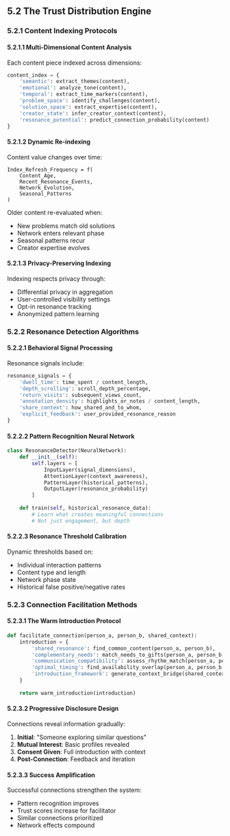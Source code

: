 ## 5.2 The Trust Distribution Engine

### 5.2.1 Content Indexing Protocols

#### 5.2.1.1 Multi-Dimensional Content Analysis

Each content piece indexed across dimensions:

```python
content_index = {
    'semantic': extract_themes(content),
    'emotional': analyze_tone(content),
    'temporal': extract_time_markers(content),
    'problem_space': identify_challenges(content),
    'solution_space': extract_expertise(content),
    'creator_state': infer_creator_context(content),
    'resonance_potential': predict_connection_probability(content)
}
```

#### 5.2.1.2 Dynamic Re-indexing

Content value changes over time:

```
Index_Refresh_Frequency = f(
    Content_Age,
    Recent_Resonance_Events,
    Network_Evolution,
    Seasonal_Patterns
)
```

Older content re-evaluated when:
- New problems match old solutions
- Network enters relevant phase
- Seasonal patterns recur
- Creator expertise evolves

#### 5.2.1.3 Privacy-Preserving Indexing

Indexing respects privacy through:
- Differential privacy in aggregation
- User-controlled visibility settings
- Opt-in resonance tracking
- Anonymized pattern learning

### 5.2.2 Resonance Detection Algorithms

#### 5.2.2.1 Behavioral Signal Processing

Resonance signals include:

```python
resonance_signals = {
    'dwell_time': time_spent / content_length,
    'depth_scrolling': scroll_depth_percentage,
    'return_visits': subsequent_views_count,
    'annotation_density': highlights_or_notes / content_length,
    'share_context': how_shared_and_to_whom,
    'explicit_feedback': user_provided_resonance_reason
}
```

#### 5.2.2.2 Pattern Recognition Neural Network

```python
class ResonanceDetector(NeuralNetwork):
    def __init__(self):
        self.layers = [
            InputLayer(signal_dimensions),
            AttentionLayer(context_awareness),
            PatternLayer(historical_patterns),
            OutputLayer(resonance_probability)
        ]
    
    def train(self, historical_resonance_data):
        # Learn what creates meaningful connections
        # Not just engagement, but depth
```

#### 5.2.2.3 Resonance Threshold Calibration

Dynamic thresholds based on:
- Individual interaction patterns
- Content type and length
- Network phase state
- Historical false positive/negative rates

### 5.2.3 Connection Facilitation Methods

#### 5.2.3.1 The Warm Introduction Protocol

```python
def facilitate_connection(person_a, person_b, shared_context):
    introduction = {
        'shared_resonance': find_common_content(person_a, person_b),
        'complementary_needs': match_needs_to_gifts(person_a, person_b),
        'communication_compatibility': assess_rhythm_match(person_a, person_b),
        'optimal_timing': find_availability_overlap(person_a, person_b),
        'introduction_framework': generate_context_bridge(shared_context)
    }
    
    return warm_introduction(introduction)
```

#### 5.2.3.2 Progressive Disclosure Design

Connections reveal information gradually:

1. **Initial**: "Someone exploring similar questions"
2. **Mutual Interest**: Basic profiles revealed
3. **Consent Given**: Full introduction with context
4. **Post-Connection**: Feedback and iteration

#### 5.2.3.3 Success Amplification

Successful connections strengthen the system:
- Pattern recognition improves
- Trust scores increase for facilitator
- Similar connections prioritized
- Network effects compound

